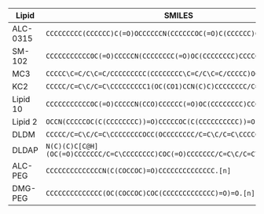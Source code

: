 | Lipid                 | SMILES                                                                                                
|-----------------------|----------------------------------------------------------------------------
| ALC-0315              | `CCCCCCCCC(CCCCCC)C(=O)OCCCCCCN(CCCCCCOC(=O)C(CCCCCC)CCCCCCCC)CCCCO`
| SM-102                | `CCCCCCCCCCCOC(=O)CCCCCN(CCCCCCCC(=O)OC(CCCCCCCC)CCCCCCCC)CCO`             
| MC3                   | `CCCCC\C=C/C\C=C/CCCCCCCCC(CCCCCCCC\C=C/C\C=C/CCCCC)OC(=O)CCCN(C)C`                    
| KC2                   | `CCCCC/C=C\C/C=C\CCCCCCCCC1(OC(CO1)CCN(C)C)CCCCCCCC/C=C\C/C=C\CCCCC`                       
| Lipid 10 	            | `CCCCCCCCCCCOC(=O)CCCCCN(CCO)CCCCCC(=O)OC(CCCCCCCC)CCCCCCCCCC`
| Lipid 2               | `OCCN(CCCCCOC(C(CCCCCCCC))=O)CCCCCOC(C(CCCCCCCCCC))=O`
| DLDM                  | `CCCCC/C=C\C/C=C\CCCCCCCCOCC(OCCCCCCCC/C=C\C/C=C\CCCCC)CN(C)C`
| DLDAP                 | `N(C)(C)C[C@H](OC(=O)CCCCCCC/C=C\CCCCCCCC)COC(=O)CCCCCCC/C=C\C/C=C\CCCCC`
| ALC-PEG               | `CCCCCCCCCCCCCCN(C(COCCOC)=O)CCCCCCCCCCCCCC.[n]`                     
| DMG-PEG               | `CCCCCCCCCCCCCC(OC(COCCOC)COC(CCCCCCCCCCCCC)=O)=O.[n]`   

